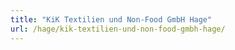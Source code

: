 ```yaml
---
title: "KiK Textilien und Non-Food GmbH Hage"
url: /hage/kik-textilien-und-non-food-gmbh-hage/
---
```

